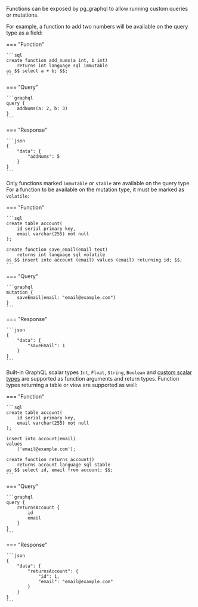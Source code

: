 Functions can be exposed by pg_graphql to allow running custom queries or mutations.

For example, a function to add two numbers will be available on the query type as a field:

=== "Function"

    ```sql
    create function add_nums(a int, b int)
        returns int language sql immutable
    as $$ select a + b; $$;
    ```

=== "Query"

    ```graphql
    query {
        addNums(a: 2, b: 3)
    }
    ```

=== "Response"

    ```json
    {
        "data": {
            "addNums": 5
        }
    }
    ```

Only functions marked `immutable` or `stable` are available on the query type. For a function to be available on the mutation type, it must be marked as `volatile`:

=== "Function"

    ```sql
    create table account(
        id serial primary key,
        email varchar(255) not null
    );

    create function save_email(email text)
        returns int language sql volatile
    as $$ insert into account (email) values (email) returning id; $$;
    ```

=== "Query"

    ```graphql
    mutation {
        saveEmail(email: "email@example.com")
    }
    ```

=== "Response"

    ```json
    {
        "data": {
            "saveEmail": 1
        }
    }
    ```

Built-in GraphQL scalar types `Int`, `Float`, `String`, `Boolean` and [custom scalar types](/pg_graphql/api/#custom-scalars) are supported as function arguments and return types. Function types returning a table or view are supported as well:

=== "Function"

    ```sql
    create table account(
        id serial primary key,
        email varchar(255) not null
    );

    insert into account(email)
    values
        ('email@example.com');

    create function returns_account()
        returns account language sql stable
    as $$ select id, email from account; $$;
    ```

=== "Query"

    ```graphql
    query {
        returnsAccount {
            id
            email
        }
    }
    ```

=== "Response"

    ```json
    {
        "data": {
            "returnsAccount": {
                "id": 1,
                "email": "email@example.com"
            }
        }
    }
    ```